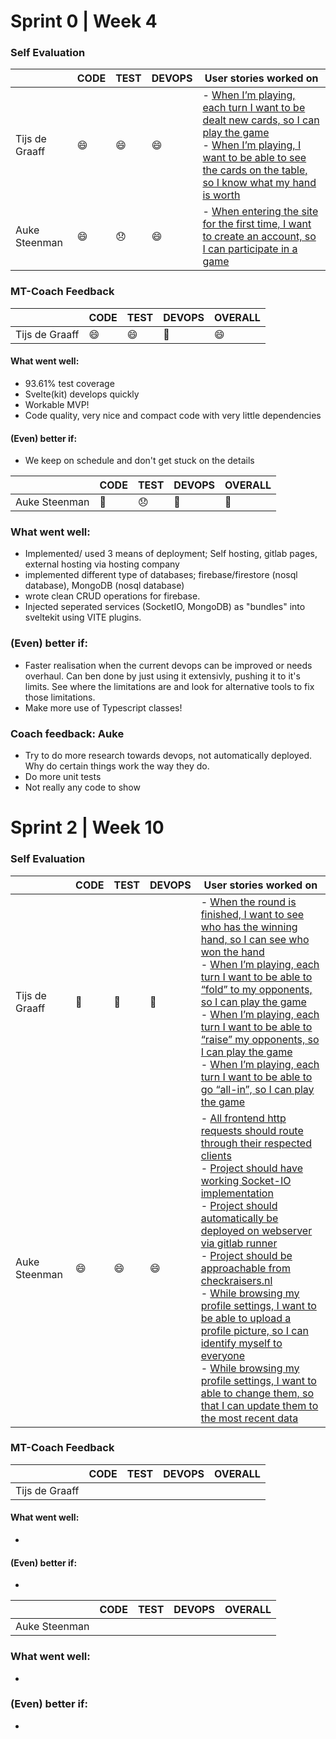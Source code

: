 # Sprint 0 | Week 4

### Self Evaluation

|                | CODE | TEST | DEVOPS | User stories worked on                                                                                                                                                                                                                                                                                                                                                       |
| -------------- | ---- | ---- | ------ | ---------------------------------------------------------------------------------------------------------------------------------------------------------------------------------------------------------------------------------------------------------------------------------------------------------------------------------------------------------------------------- |
| Tijs de Graaff | 😄   | 😄   | 😄     | - [When I’m playing, each turn I want to be dealt new cards, so I can play the game](https://gitlab.fdmci.hva.nl/project-se/2122/ivse2/IVSE2-MUCKERS/pokerapp/-/issues/14) <br> - [When I’m playing, I want to be able to see the cards on the table, so I know what my hand is worth](https://gitlab.fdmci.hva.nl/project-se/2122/ivse2/IVSE2-MUCKERS/pokerapp/-/issues/19) |
| Auke Steenman  | 😄   | 😞   | 😄     | - [When entering the site for the first time, I want to create an account, so I can participate in a game](<[link-to-relevant-commit](https://gitlab.fdmci.hva.nl/project-se/2122/ivse2/IVSE2-MUCKERS/pokerapp/-/issues/1)>)                                                                                                                                                 |

### MT-Coach Feedback

|                | CODE | TEST | DEVOPS | OVERALL |
| -------------- | ---- | ---- | ------ | ------- |
| Tijs de Graaff | 😄   | 😄   | 🙂     | 😄      |

#### What went well:

- 93.61% test coverage
- Svelte(kit) develops quickly
- Workable MVP!
- Code quality, very nice and compact code with very little dependencies

#### (Even) better if:

- We keep on schedule and don't get stuck on the details

|               | CODE | TEST | DEVOPS | OVERALL |
| ------------- | ---- | ---- | ------ | ------- |
| Auke Steenman | 🙂   | 😞   | 🙂     | 🙂      |

### What went well:

- Implemented/ used 3 means of deployment; Self hosting, gitlab pages, external hosting via hosting company
- implemented different type of databases; firebase/firestore (nosql database), MongoDB (nosql database)
- wrote clean CRUD operations for firebase.
- Injected seperated services (SocketIO, MongoDB) as "bundles" into sveltekit using VITE plugins.

### (Even) better if:

- Faster realisation when the current devops can be improved or needs overhaul. Can ben done by just using it extensivly, pushing it to it's limits. See where the limitations are and look for alternative tools to fix those limitations.
- Make more use of Typescript classes!

### Coach feedback: Auke

- Try to do more research towards devops, not automatically deployed. Why do certain things work the way they do.
- Do more unit tests
- Not really any code to show

# Sprint 2 | Week 10

### Self Evaluation

|                | CODE | TEST | DEVOPS | User stories worked on                                                                                                                                                                                                                                                                                                                                                                                                                                                                                                                                                                                                                                                                                                                                                                                                                                                                                                                                                                                                                                                                                               |
| -------------- | ---- | ---- | ------ | -------------------------------------------------------------------------------------------------------------------------------------------------------------------------------------------------------------------------------------------------------------------------------------------------------------------------------------------------------------------------------------------------------------------------------------------------------------------------------------------------------------------------------------------------------------------------------------------------------------------------------------------------------------------------------------------------------------------------------------------------------------------------------------------------------------------------------------------------------------------------------------------------------------------------------------------------------------------------------------------------------------------------------------------------------------------------------------------------------------------- |
| Tijs de Graaff | 🤒   | 🤒   | 🤒     | - [When the round is finished, I want to see who has the winning hand, so I can see who won the hand](https://gitlab.fdmci.hva.nl/project-se/2122/ivse2/IVSE2-MUCKERS/pokerapp/-/issues/27) <br> - [When I’m playing, each turn I want to be able to “fold” to my opponents, so I can play the game](https://gitlab.fdmci.hva.nl/project-se/2122/ivse2/IVSE2-MUCKERS/pokerapp/-/issues/16) <br> - [When I’m playing, each turn I want to be able to “raise” my opponents, so I can play the game](https://gitlab.fdmci.hva.nl/project-se/2122/ivse2/IVSE2-MUCKERS/pokerapp/-/issues/17) <br> - [When I’m playing, each turn I want to be able to go “all-in”, so I can play the game](https://gitlab.fdmci.hva.nl/project-se/2122/ivse2/IVSE2-MUCKERS/pokerapp/-/issues/18)                                                                                                                                                                                                                                                                                                                                          |
| Auke Steenman  | 😄   | 😄   | 😄     | - [All frontend http requests should route through their respected clients](<[link-to-relevant-commit](https://gitlab.fdmci.hva.nl/project-se/2122/ivse2/IVSE2-MUCKERS/pokerapp/-/issues/33)>)<br>- [Project should have working Socket-IO implementation](https://gitlab.fdmci.hva.nl/project-se/2122/ivse2/IVSE2-MUCKERS/pokerapp/-/issues/32)<br> - [Project should automatically be deployed on webserver via gitlab runner](https://gitlab.fdmci.hva.nl/project-se/2122/ivse2/IVSE2-MUCKERS/pokerapp/-/issues/30)<br> - [Project should be approachable from checkraisers.nl](https://gitlab.fdmci.hva.nl/project-se/2122/ivse2/IVSE2-MUCKERS/pokerapp/-/issues/29)<br> - [While browsing my profile settings, I want to be able to upload a profile picture, so I can identify myself to everyone](https://gitlab.fdmci.hva.nl/project-se/2122/ivse2/IVSE2-MUCKERS/pokerapp/-/issues/4)<br> - [While browsing my profile settings, I want to able to change them, so that I can update them to the most recent data](https://gitlab.fdmci.hva.nl/project-se/2122/ivse2/IVSE2-MUCKERS/pokerapp/-/issues/28)<br> |

### MT-Coach Feedback

|                | CODE | TEST | DEVOPS | OVERALL |
| -------------- | ---- | ---- | ------ | ------- |
| Tijs de Graaff |      |      |        |         |

#### What went well:

-

#### (Even) better if:

-

|               | CODE | TEST | DEVOPS | OVERALL |
| ------------- | ---- | ---- | ------ | ------- |
| Auke Steenman |      |      |        |         |

### What went well:

-

### (Even) better if:

-

